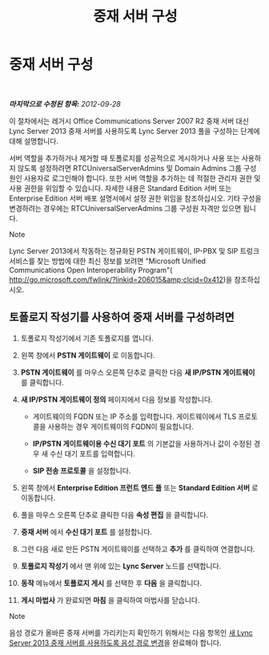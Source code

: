 ﻿---
title: 중재 서버 구성
TOCTitle: 중재 서버 구성
ms:assetid: 583236fd-33cd-4045-81df-baa58ed07779
ms:mtpsurl: https://technet.microsoft.com/ko-kr/library/JJ204913(v=OCS.15)
ms:contentKeyID: 49303702
ms.date: 08/10/2015
mtps_version: v=OCS.15
ms.translationtype: HT
---

# 중재 서버 구성

 

_**마지막으로 수정된 항목:** 2012-09-28_

이 절차에서는 레거시 Office Communications Server 2007 R2 중재 서버 대신 Lync Server 2013 중재 서버를 사용하도록 Lync Server 2013 풀을 구성하는 단계에 대해 설명합니다.

서버 역할을 추가하거나 제거할 때 토폴로지를 성공적으로 게시하거나 사용 또는 사용하지 않도록 설정하려면 RTCUniversalServerAdmins 및 Domain Admins 그룹 구성원인 사용자로 로그인해야 합니다. 또한 서버 역할을 추가하는 데 적절한 관리자 권한 및 사용 권한을 위임할 수 있습니다. 자세한 내용은 Standard Edition 서버 또는 Enterprise Edition 서버 배포 설명서에서 설정 권한 위임을 참조하십시오. 기타 구성을 변경하려는 경우에는 RTCUniversalServerAdmins 그룹 구성원 자격만 있으면 됩니다.


> [!NOTE]
> Lync Server 2013에서 작동하는 정규화된 PSTN 게이트웨이, IP-PBX 및 SIP 트렁크 서비스를 찾는 방법에 대한 최신 정보를 보려면 "Microsoft Unified Communications Open Interoperability Program"( <A class=uri href="http://go.microsoft.com/fwlink/?linkid=206015%26clcid=0x412">http://go.microsoft.com/fwlink/?linkid=206015&amp;clcid=0x412</A>)을 참조하십시오.



## 토폴로지 작성기를 사용하여 중재 서버를 구성하려면

1.  토폴로지 작성기에서 기존 토폴로지를 엽니다.

2.  왼쪽 창에서 **PSTN 게이트웨이** 로 이동합니다.

3.  **PSTN 게이트웨이** 를 마우스 오른쪽 단추로 클릭한 다음 **새 IP/PSTN 게이트웨이** 를 클릭합니다.

4.  **새 IP/PSTN 게이트웨이 정의** 페이지에서 다음 정보를 작성합니다.
    
      - 게이트웨이의 FQDN 또는 IP 주소를 입력합니다. 게이트웨이에서 TLS 프로토콜을 사용하는 경우 게이트웨이의 FQDN이 필요합니다.
    
      - **IP/PSTN 게이트웨이용 수신 대기 포트** 의 기본값을 사용하거나 값이 수정된 경우 새 수신 대기 포트를 입력합니다.
    
      - **SIP 전송 프로토콜** 을 설정합니다.

5.  왼쪽 창에서 **Enterprise Edition 프런트 엔드 풀** 또는 **Standard Edition 서버** 로 이동합니다.

6.  풀을 마우스 오른쪽 단추로 클릭한 다음 **속성 편집** 을 클릭합니다.

7.  **중재 서버** 에서 **수신 대기 포트** 를 설정합니다.

8.  그런 다음 새로 만든 PSTN 게이트웨이를 선택하고 **추가** 를 클릭하여 연결합니다.

9.  **토폴로지 작성기** 에서 맨 위에 있는 **Lync Server** 노드를 선택합니다.

10. **동작** 메뉴에서 **토폴로지 게시** 를 선택한 후 **다음** 을 클릭합니다.

11. **게시 마법사** 가 완료되면 **마침** 을 클릭하여 마법사를 닫습니다.


> [!NOTE]
> 음성 경로가 올바른 중재 서버를 가리키는지 확인하기 위해서는 다음 항목인 <A href="change-voice-routes-to-use-the-new-lync-server-2013-mediation-server.md">새 Lync Server 2013 중재 서버를 사용하도록 음성 경로 변경</A>을 완료해야 합니다.


